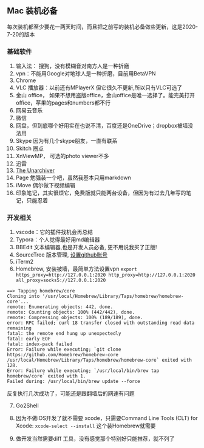 ## Mac 装机必备

每次装机都至少要花一两天时间，而且把之前写的装机必备做些更新，这是2020-7-20的版本

### 基础软件

1. 输入法： 搜狗，没有模糊音对南方人是一种折磨
2. vpn：不能用Google对地球人是一种折磨，目前用BetaVPN
3. Chrome
4. VLC 播放器：以前还有MPlayerX 但它很久不更新,所以只有VLC可选了
5. 金山 office， 如果不想用盗版office，金山office是唯一选择了。能完美打开office，苹果的pages和numbers都不行
7. 网易云音乐
9. 微信
10. 网盘，但到底哪个好用实在也说不清，百度还是OneDrive；dropbox被墙没法用
10. Skype 因为有几个skype朋友，一直有联系
11. Skitch 圈点
12. XnViewMP， 可选的photo viewer不多
13. 迅雷
14. [The Unarchiver](https://theunarchiver.com/)
15. Page 勉强装一个吧，虽然我基本只用markdown
15. iMove 偶尔做下视频编辑
16. 印象笔记，其实很烦它，免费版就只能两台设备，但因为有过去几年写的笔记，只能忍着

### 开发相关

1. vscode：它的插件找机会再总结
2. Typora：个人觉得最好用md编辑器  
3. BBEdit 文本编辑器,也是开发人员必备, 更不用说我买了正版!
4. SourceTree 版本管理, [设置github账号](https://docs.github.com/en/github/authenticating-to-github/testing-your-ssh-connection)
5. iTerm2
6. Homebrew, 安装被墙，最简单方法设置vpn `export https_proxy=http://127.0.0.1:2020 http_proxy=http://127.0.0.1:2020 all_proxy=socks5://127.0.0.1:2020`

```shell
==> Tapping homebrew/core
Cloning into '/usr/local/Homebrew/Library/Taps/homebrew/homebrew-core'...
remote: Enumerating objects: 442, done.
remote: Counting objects: 100% (442/442), done.
remote: Compressing objects: 100% (189/189), done.
error: RPC failed; curl 18 transfer closed with outstanding read data remaining
fatal: the remote end hung up unexpectedly
fatal: early EOF
fatal: index-pack failed
Error: Failure while executing; `git clone https://github.com/Homebrew/homebrew-core /usr/local/Homebrew/Library/Taps/homebrew/homebrew-core` exited with 128.
Error: Failure while executing; `/usr/local/bin/brew tap homebrew/core` exited with 1.
Failed during: /usr/local/bin/brew update --force
```

反复执行几次成功了，可能还是跟翻墙后的网速有问题

7. Go2Shell

8. 因为不做iOS开发了就不需要 xcode，只需要Command Line Tools (CLT) for Xcode: `xcode-select --install`  这个装Homebrew就需要

9. 做开发当然需要diff 工具，没有感觉那个特别好只能推荐，就不列了

   

